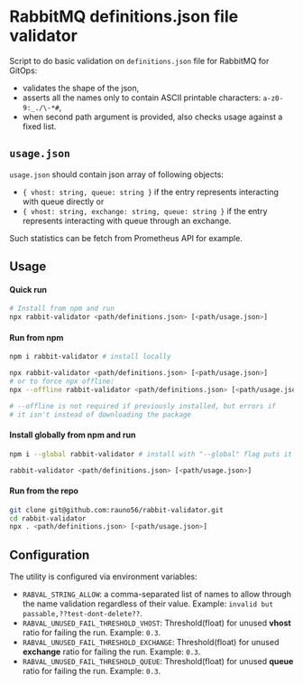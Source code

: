 # RabbitMQ definitions.json file validator

Script to do basic validation on `definitions.json` file for RabbitMQ for GitOps:

- validates the shape of the json,
- asserts all the names only to contain ASCII printable characters: `a-z0-9:_./\-*#`,
- when second path argument is provided, also checks usage against a fixed list.

## `usage.json`

`usage.json` should contain json array of following objects:

- `{ vhost: string, queue: string }` if the entry represents interacting with queue directly or
- `{ vhost: string, exchange: string, queue: string }` if the entry represents interacting with queue through an exchange.

Such statistics can be fetch from Prometheus API for example.

## Usage

#### Quick run

```bash
# Install from npm and run
npx rabbit-validator <path/definitions.json> [<path/usage.json>]
```

#### Run from npm

```bash
npm i rabbit-validator # install locally

npx rabbit-validator <path/definitions.json> [<path/usage.json>]
# or to force npx offline:
npx --offline rabbit-validator <path/definitions.json> [<path/usage.json>]

# --offline is not required if previously installed, but errors if
# it isn't instead of downloading the package
```

#### Install globally from npm and run

```bash
npm i --global rabbit-validator # install with "--global" flag puts it to path

rabbit-validator <path/definitions.json> [<path/usage.json>]
```

#### Run from the repo

```bash
git clone git@github.com:rauno56/rabbit-validator.git
cd rabbit-validator
npx . <path/definitions.json> [<path/usage.json>]
```

## Configuration

The utility is configured via environment variables:

- `RABVAL_STRING_ALLOW`: a comma-separated list of names to allow through the name validation regardless of their value. Example: `invalid but passable,??test-dont-delete??`.
- `RABVAL_UNUSED_FAIL_THRESHOLD_VHOST`: Threshold(float) for unused **vhost** ratio for failing the run. Example: `0.3`.
- `RABVAL_UNUSED_FAIL_THRESHOLD_EXCHANGE`: Threshold(float) for unused **exchange** ratio for failing the run. Example: `0.3`.
- `RABVAL_UNUSED_FAIL_THRESHOLD_QUEUE`: Threshold(float) for unused **queue** ratio for failing the run. Example: `0.3`.
